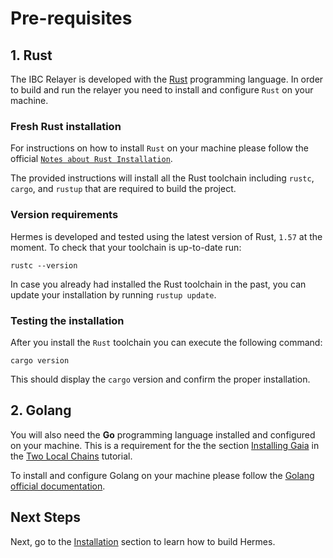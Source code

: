 # Pre-requisites

## 1. Rust

The IBC Relayer is developed with the [Rust](https://www.rust-lang.org) programming language. In order to build and run the relayer you need to install and configure `Rust` on your machine.

### Fresh Rust installation

For instructions on how to install `Rust` on your machine please follow the official [`Notes about Rust Installation`](https://www.rust-lang.org/tools/install).

The provided instructions will install all the Rust toolchain including `rustc`, `cargo`, and `rustup` that are required to build the project.

### Version requirements

Hermes is developed and tested using the latest version of Rust, `1.57` at
the moment. To check that your toolchain is up-to-date run:

```shell
rustc --version
```

In case you already had installed the Rust toolchain in the past, you can
update your installation by running `rustup update`.

### Testing the installation

After you install the `Rust` toolchain you can execute the following command:

```shell
cargo version
```

This should display the `cargo` version and confirm the proper installation.

## 2. Golang

You will also need the __Go__ programming language installed and configured on your machine. This is a requirement for the the section [Installing Gaia](./tutorials/local-chains/gaia.md) in the [Two Local Chains](./tutorials/local-chains/index.md) tutorial.

To install and configure Golang on your machine please follow the [Golang official documentation](https://golang.org/doc/install).

## Next Steps

Next, go to the [Installation](./installation.md) section to learn how to build Hermes.
